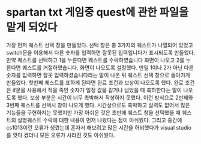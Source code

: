 # spartan txt 게임중 quest에 관한 파일을 맡게 되었다

가장 먼저 퀘스트 선택 창을 만들었다. 선택 창은 총 3가지의 퀘스트가 나열되어 있었고 switch문을 이용해서 다른 숫자를 입력하면 잘못된 입력입니다가 표시되도록 만들었다.
만약 퀘스트를 선택하고 1을 누른다면 뭬스트를 수락하였습니다 화면이 나오고 2를 누른다면 퀘스트를 거절하였습니다. 화면이 나오도록 설정했다. 만일 1이나 2가 아닌 다른 숫자를 입력하면 잘못 입력하셨습니다라는 말이 나온 뒤 퀘스트 선택 창으로 돌아가게 만들었다.
첫번째 퀘스트를 표하게 된다면 완료 조건과 보상이 나오도록 했다. 완료 조건은 if문을 사용해서 적을 죽인 숫자가 일정 값을 같거나 넘었을 때 축하한다는 말이 나오도록 했다. 보상 부분은 시간이 너무 촉박해서 작성하지 못했다. 이런 방식으로 2번째와 3번째 퀘스트를 선택시 창이 나오게 했다.
시간상으로도 촉박하고 실력도 없어서 많은 기능들을 구현하지는 못했지만 가장 아쉬운 것은 초반에 퀘스트 창을 선택했을 때 퀘스트의 설명퀘스트 수락에 대한 내용이 먼저 나왔다는 점이 아쉬웠다. 그리고 중간에 cs1013이란 오류가 생겼는데 혼자서 해보려고 많은 시간을 허비했다가 visual studio를 껏다 켰더니 모든 오류가 사라진 것도 아쉬웠다. 
